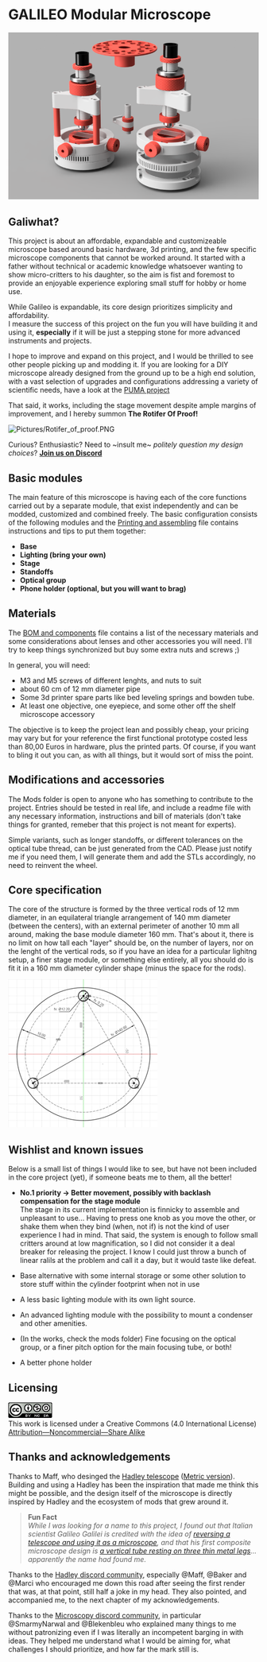 # GALILEO Modular Microscope

![Pictures/render.PNG](/Pictures/render.PNG)

## Galiwhat?

This project is about an affordable, expandable and customizeable microscope based around basic hardware, 3d printing, and the few specific microscope components that cannot be worked around.
It started with a father without technical or academic knowledge whatsoever wanting to show micro-critters to his daughter, so the aim is fist and foremost to provide an enjoyable experience exploring small stuff for hobby or home use.

While Galileo is expandable, its core design prioritizes simplicity and affordability.  
I measure the success of this project on the fun you will have building it and using it, **especially** if it will be just a stepping stone for more advanced instruments and projects.

I hope to improve and expand on this project, and I would be thrilled to see other people picking up and modding it.
If you are looking for a DIY microscope already designed from the ground up to be a high end solution, with a vast selection of upgrades and configurations addressing a variety of scientific needs, have a look at the [PUMA project](https://github.com/TadPath/PUMA)

That said, it works, including the stage movement despite ample margins of improvement, and I hereby summon **The Rotifer Of Proof!**

![Pictures/Rotifer_of_proof.PNG](/Pictures/Rotifer_of_proof.gif)

Curious? Enthusiastic? Need to ~insult me~ _politely question my design choices_?
[**Join us on Discord**](https://discord.gg/2NHQUmsnHg)

## Basic modules

The main feature of this microscope is having each of the core functions carried out by a separate module, that exist independently and can be modded, customized and combined freely.
The basic configuration consists of the following modules and the [Printing and assembling](/Printing_and_assembling.md) file contains instructions and tips to put them together:

- **Base** 
- **Lighting (bring your own)** 
- **Stage** 
- **Standoffs**
- **Optical group** 
- **Phone holder (optional, but you will want to brag)** 

## Materials

The [BOM and components](/BOM_and_components.md) file contains a list of the necessary materials and some considerations about lenses and other accessories you will need.
I'll try to keep things synchronized but buy some extra nuts and screws ;) 

In general, you will need:

- M3 and M5 screws of different lenghts, and nuts to suit
- about 60 cm of 12 mm diameter pipe
- Some 3d printer spare parts like bed leveling springs and bowden tube.
- At least one objective, one eyepiece, and some other off the shelf microscope accessory


The objective is to keep the project lean and possibly cheap, your pricing may vary but for your reference the first functional prototype costed less than 80,00 Euros in hardware, plus the printed parts. 
Of course, if you want to bling it out you can, as with all things, but it would sort of miss the point.

## Modifications and accessories

The Mods folder is open to anyone who has something to contribute to the project.
Entries should be tested in real life, and include a readme file with any necessary information, instructions and bill of materials (don't take things for granted, remeber that this project is not meant for experts).

Simple variants, such as longer standoffs, or different tolerances on the optical tube thread, can be just generated from the CAD.
Please just notify me if you need them, I will generate them and add the STLs accordingly, no need to reinvent the wheel.

## Core specification
The core of the structure is formed by the three vertical rods of 12 mm diameter, in an equilateral triangle arrangement of 140 mm diameter (between the centers), with an external perimeter of another 10 mm all around, making the base module diameter 160 mm.
That's about it, there is no limit on how tall each "layer" should be, on the number of layers, nor on the lenght of the vertical rods, so if you have an idea for a particular lighitng setup, a finer stage module, or something else entirely, all you should do is fit it in a 160 mm diameter cylinder shape (minus the space for the rods).

![Pictures/Base.png](/Pictures/Base.png)

## Wishlist and known issues

Below is a small list of things I would like to see, but have not been included in the core project (yet), if someone beats me to them, all the better!

- **No.1 priority -> Better movement, possibly with backlash compensation for the stage module**  
The stage in its current implementation is finnicky to assemble and unpleasant to use... Having to press one knob as you move the other, or shake them when they bind (when, not if) is not the kind of user experience I had in mind. 
That said, the system is enough to follow small critters around at low magnification, so I did not consider it a deal breaker for releasing the project. 
I know I could just throw a bunch of linear ralils at the problem and call it a day, but it would taste like defeat. 

- Base alternative with some internal storage or some other solution to store stuff within the cylinder footprint when not in use
- A less basic lighting module with its own light source.
- An advanced lighting module with the possibility to mount a condenser and other amenities.
- (In the works, check the mods folder) Fine focusing on the optical group, or a finer pitch option for the main focusing tube, or both!
- A better phone holder  

## Licensing

![/Pictures/Creative_Commons.png](/Pictures/Creative_Commons.png)  
This work is licensed under a Creative Commons (4.0 International License)  
[Attribution—Noncommercial—Share Alike](https://creativecommons.org/licenses/by-nc-sa/4.0/)

## Thanks and acknowledgements

Thanks to Maff, who desinged the [Hadley telescope](https://www.printables.com/it/model/224383-astronomical-telescope-hadley-an-easy-assembly-hig) ([Metric version](https://www.printables.com/it/model/268580-hadley-telescope-official-metric-remix)).
Building and using a Hadley has been the inspiration that made me think this might be possible, and the design itself of the microscope is directly inspired by Hadley and the ecosystem of mods that grew around it.

> **Fun Fact**  
>_While I was looking for a name to this project, I found out that Italian scientist Galileo Galilei is credited with the idea of [reversing a telescope and using it as a microscope](https://en.wikipedia.org/wiki/Galileo_Galilei#Engineering), and that his first composite microscope design is [a vertical tube resting on three thin metal legs](https://catalogue.museogalileo.it/object/CompoundMicroscopeGalilean.html)... apparently the name had found me._ 

Thanks to the [Hadley discord community](https://discord.gg/DD3vHDNDjg), especially @Maff, @Baker and @Marci who encouraged me down this road after seeing the first render that was, at that point, still half a joke in my head.
They also pointed, and accompanied me, to the next chapter of my acknowledgements.

Thanks to the [Microscopy discord community](https://discord.gg/zGW95BwCy4), in particular @SmarmyNarwal and @Blekenbleu who explained many things to me without patronizing even if I was literally an incompetent barging in with ideas.
They helped me understand what I would be aiming for, what challenges I should prioritize, and how far the mark still is.